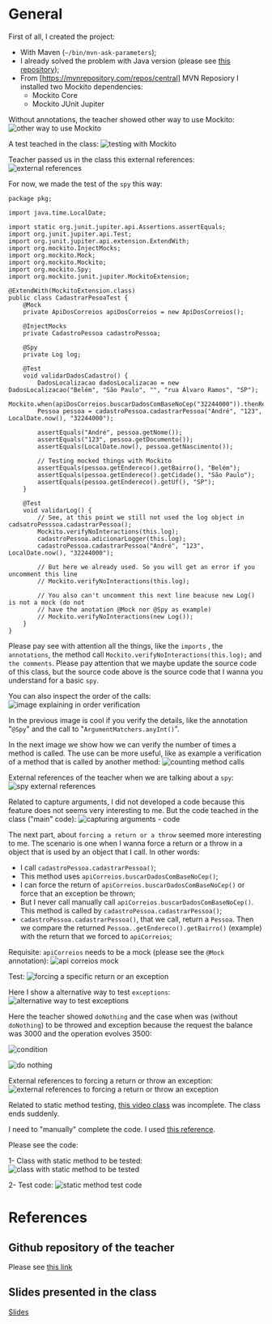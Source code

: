# General

First of all, I created the project:

- With Maven (`~/bin/mvn-ask-parameters`);
- I already solved the problem with Java version (please see [this repository](https://github.com/andreterceiro/dio-java-mockito-initial));
- From [https://mvnrepository.com/repos/central] MVN Reposiory I installed two Mockito dependencies:
  - Mockito Core
  - Mockito JUnit Jupiter

Without annotations, the teacher showed other way to use Mockito:
![other way to use Mockito](images/other-way-to-use-mockito.png)

A test teached in the class:
![testing with Mockito](images/testing-with-mockito.png)

Teacher passed us in the class this external references:
![external references](images/external-references.png)

For now, we made the test of the `spy` this way:

```
package pkg;

import java.time.LocalDate;

import static org.junit.jupiter.api.Assertions.assertEquals;
import org.junit.jupiter.api.Test;
import org.junit.jupiter.api.extension.ExtendWith;
import org.mockito.InjectMocks;
import org.mockito.Mock;
import org.mockito.Mockito;
import org.mockito.Spy;
import org.mockito.junit.jupiter.MockitoExtension;

@ExtendWith(MockitoExtension.class)
public class CadastrarPesoaTest {
    @Mock
    private ApiDosCorreios apiDosCorreios = new ApiDosCorreios();

    @InjectMocks
    private CadastroPessoa cadastroPessoa;

    @Spy
    private Log log;

    @Test
    void validarDadosCadastro() {
        DadosLocalizacao dadosLocalizacao = new DadosLocalizacao("Belém", "São Paulo", "", "rua Álvaro Ramos", "SP");
        Mockito.when(apiDosCorreios.buscarDadosComBaseNoCep("32244000")).thenReturn(dadosLocalizacao);
        Pessoa pessoa = cadastroPessoa.cadastrarPessoa("André", "123", LocalDate.now(), "32244000");

        assertEquals("André", pessoa.getNome());
        assertEquals("123", pessoa.getDocumento());
        assertEquals(LocalDate.now(), pessoa.getNascimento());

        // Testing mocked things with Mockito
        assertEquals(pessoa.getEndereco().getBairro(), "Belém");
        assertEquals(pessoa.getEndereco().getCidade(), "São Paulo");
        assertEquals(pessoa.getEndereco().getUf(), "SP");
    }

    @Test
    void validarLog() {
        // See, at this point we still not used the log object in cadsatroPesssoa.cadastrarPessoa();
        Mockito.verifyNoInteractions(this.log);
        cadastroPessoa.adicionarLogger(this.log);
        cadastroPessoa.cadastrarPessoa("André", "123", LocalDate.now(), "32244000");

        // But here we already used. So you will get an error if you uncomment this line
        // Mockito.verifyNoInteractions(this.log);

        // You also can't uncomment this next line beacuse new Log() is not a mock (do not
        // have the anotation @Mock nor @Spy as example)
        // Mockito.verifyNoInteractions(new Log());
    }
}
```

Please pay see with attention all the things, like the `imports` , the `annotations`, the method call `Mockito.verifyNoInteractions(this.log);` and `the comments`. Please pay attention that we maybe update the source code of this class, but the source code above is the source code that I wanna you understand for a basic `spy`.

You can also inspect the order of the calls:
![image explaining in order verification](images/in-order.png)

In the previous image is cool if you verify the details, like the annotation "`@Spy`" and the call to "`ArgumentMatchers.anyInt()`".

In the next image we show how we can verify the number of times a method is called. The use can be more useful, like as example a verification of a method that is called by another method:
![counting method calls](images/count.png)

External references of the teacher when we are talking about a `spy`:
![spy external references](images/spy-external-references.png)

Related to capture arguments, I did not developed a code because this feature does not seems very interesting to me. But the code teached in the class ("main" code):
![capturing arguments - code](images/capturing-arguments-code.png)

The next part, about `forcing a return or a throw` seemed more interesting to me. The scenario is one when I wanna force a return or a throw in a object that is used by an object that I call. In other words:

- I call `cadastroPessoa.cadastrarPessoa()`;
- This method uses `apiCorreios.buscarDadosComBaseNoCep()`;
- I can force the return of `apiCorreios.buscarDadosComBaseNoCep()` or force that an exception be thrown;
- But I never call manually call `apiCorreios.buscarDadosComBaseNoCep()`. This method is called by `cadastroPessoa.cadastrarPessoa()`;
- `cadastroPessoa.cadastrarPessoa()`, that we call, return a `Pessoa`. Then we compare the returned `Pessoa..getEndereco().getBairro()` (example) with the return that we forced to `apiCorreios`;

Requisite: `apiCorreios` needs to be a mock (please see the `@Mock` annotation):
![api correios mock](images/api-correios-mock.png)

Test:
![forcing a specific return or an exception](images/forcing-return-or-exception.png)

Here I show a alternative way to test `exceptions`:
![alternative way to test exceptions](images/alternative-to-test-exceptions.png)

Here the teacher showed `doNothing` and the case when was (without `doNothing`) to be throwed and exception because the request the balance was 3000 and the operation evolves 3500:

![condition](images/condition.png)

![do nothing](images/do-nothing.png)

External references to forcing a return or throw an exception:
![external references to forcing a return or throw an exception](images/external-references-to-force-a-return-or-throw-an-exception.png)

Related to static method testing, [this video class](https://web.dio.me/course/desenvolvendo-testes-utilizando-mockito/learning/d7d7911b-d6b9-43e9-8ee1-a3643d92cfc9?back=/track/coding-the-future-claro-java-spring-boot&tab=undefined&moduleId=undefined) was incompĺete. The class ends suddenly.

I need to "manually" complete the code. I used [this reference](https://www.baeldung.com/mockito-mock-static-methods).

Please see the code:

1- Class with static method to be tested:
![class with static method to be tested](images/class-with-static-method-to-be-tested.png)

2- Test code:
![static method test code](images/static-method-test-code.png)

# References

## Github repository of the teacher

Please see [this link](https://github.com/willyancaetano/mockito-exemplos)

## Slides presented in the class

[Slides](slides-mockito.pptx)